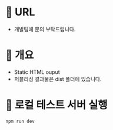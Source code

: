 # 📌 URL
- 개발팀에 문의 부탁드립니다.

# 📌 개요
- Static HTML ouput
- 퍼블리싱 결과물은 dist 폴더에 있습니다.

# 📌 로컬 테스트 서버 실행
```
npm run dev
```